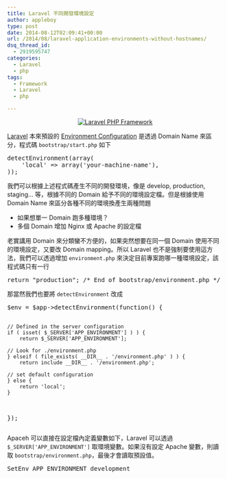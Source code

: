 ```yaml
---
title: Laravel 不同開發環境設定
author: appleboy
type: post
date: 2014-08-12T02:09:41+00:00
url: /2014/08/laravel-application-environments-without-hostnames/
dsq_thread_id:
  - 2919595747
categories:
  - Laravel
  - php
tags:
  - Framework
  - Laravel
  - php

---
```

<div style="margin:0 auto; text-align:center">
  <a href="https://www.flickr.com/photos/appleboy/6248708214/" title="Laravel PHP Framework by appleboy46, on Flickr"><img src="https://i0.wp.com/farm7.static.flickr.com/6038/6248708214_ef1133d0e9_o.png?resize=283%2C101&#038;ssl=1" alt="Laravel PHP Framework" data-recalc-dims="1" /></a>
</div>

[Laravel][1] 本來預設的 [Environment Configuration][2] 是透過 Domain Name 來區分，程式碼 `bootstrap/start.php` 如下

<div>
  <pre class="brush: php; title: ; notranslate" title=""><?php
$env = $app->detectEnvironment(array(
    'local' => array('your-machine-name'),
));</pre>
</div>

我們可以根據上述程式碼產生不同的開發環境，像是 develop, production, staging… 等，根據不同的 Domain 給予不同的環境設定檔。但是根據使用 Domain Name 來區分各種不同的環境換產生兩種問題

<!--more-->

  * 如果想單一 Domain 跑多種環境？
  * 多個 Domain 增加 Nginx 或 Apache 的設定檔

老實講用 Domain 來分類蠻不方便的，如果突然想要在同一個 Domain 使用不同的環境設定，又要改 Domain mapping。所以 Laravel 也不是強制要使用這方法，我們可以透過增加 `environment.php` 來決定目前專案跑哪一種環境設定，該程式碼只有一行

<div>
  <pre class="brush: php; title: ; notranslate" title=""><?php

return "production";
/* End of bootstrap/environment.php */</pre>
</div>

那當然我們也要將 `detectEnvironment` 改成

<div>
  <pre class="brush: php; title: ; notranslate" title="">$env = $app->detectEnvironment(function() {

    // Defined in the server configuration
    if ( isset( $_SERVER['APP_ENVIRONMENT'] ) ) {
        return $_SERVER['APP_ENVIRONMENT'];

    // Look for ./environment.php
    } elseif ( file_exists( __DIR__ . '/environment.php' ) ) {
        return include __DIR__ . '/environment.php';

    // set default configuration
    } else {
        return 'local';
    }

});</pre>
</div>

Apaceh 可以直接在設定檔內定義變數如下，Laravel 可以透過 `$_SERVER['APP_ENVIRONMENT']` 取環境變數。如果沒有設定 Apache 變數，則讀取 `bootstrap/environment.php`，最後才會讀取預設值。

<div>
  <pre class="brush: bash; title: ; notranslate" title="">SetEnv APP_ENVIRONMENT development</pre>
</div>

 [1]: http://laravel.com/
 [2]: http://laravel.com/docs/configuration#environment-configuration